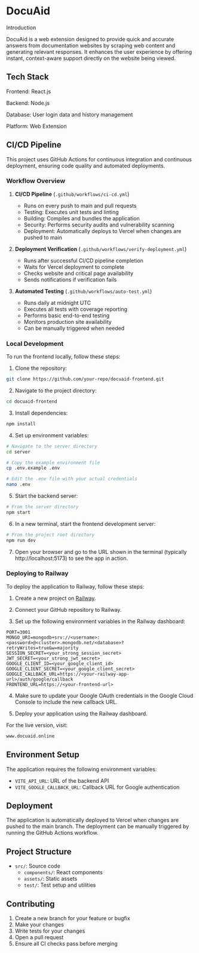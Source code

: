 # DocuAid

Introduction

DocuAid is a web extension designed to provide quick and accurate answers from documentation websites by scraping web content and generating relevant responses. It enhances the user experience by offering instant, context-aware support directly on the website being viewed.


## Tech Stack

Frontend: React.js

Backend: Node.js

Database: User login data and history management

Platform: Web Extension


## CI/CD Pipeline

This project uses GitHub Actions for continuous integration and continuous deployment, ensuring code quality and automated deployments.

### Workflow Overview

1. **CI/CD Pipeline** (`.github/workflows/ci-cd.yml`)
   - Runs on every push to main and pull requests
   - Testing: Executes unit tests and linting
   - Building: Compiles and bundles the application
   - Security: Performs security audits and vulnerability scanning
   - Deployment: Automatically deploys to Vercel when changes are pushed to main

2. **Deployment Verification** (`.github/workflows/verify-deployment.yml`)
   - Runs after successful CI/CD pipeline completion
   - Waits for Vercel deployment to complete
   - Checks website and critical page availability
   - Sends notifications if verification fails

3. **Automated Testing** (`.github/workflows/auto-test.yml`)
   - Runs daily at midnight UTC
   - Executes all tests with coverage reporting
   - Performs basic end-to-end testing
   - Monitors production site availability
   - Can be manually triggered when needed

### Local Development

To run the frontend locally, follow these steps:

1. Clone the repository:

```bash
git clone https://github.com/your-repo/docuaid-frontend.git
```
2. Navigate to the project directory:

```bash
cd docuaid-frontend
```
3. Install dependencies:

```bash
npm install
```

4. Set up environment variables:

```bash
# Navigate to the server directory
cd server

# Copy the example environment file
cp .env.example .env

# Edit the .env file with your actual credentials
nano .env
```

5. Start the backend server:

```bash
# From the server directory
npm start
```

6. In a new terminal, start the frontend development server:

```bash
# From the project root directory
npm run dev
```

7. Open your browser and go to the URL shown in the terminal (typically http://localhost:5173) to see the app in action.

### Deploying to Railway

To deploy the application to Railway, follow these steps:

1. Create a new project on [Railway](https://railway.app/).

2. Connect your GitHub repository to Railway.

3. Set up the following environment variables in the Railway dashboard:

```
PORT=3001
MONGO_URI=mongodb+srv://<username>:<password>@<cluster>.mongodb.net/<database>?retryWrites=true&w=majority
SESSION_SECRET=<your_strong_session_secret>
JWT_SECRET=<your_strong_jwt_secret>
GOOGLE_CLIENT_ID=<your_google_client_id>
GOOGLE_CLIENT_SECRET=<your_google_client_secret>
GOOGLE_CALLBACK_URL=https://<your-railway-app-url>/auth/google/callback
FRONTEND_URL=https://<your-frontend-url>
```

4. Make sure to update your Google OAuth credentials in the Google Cloud Console to include the new callback URL.

5. Deploy your application using the Railway dashboard.

For the live version, visit:

```bash
www.docuaid.online
```

## Environment Setup

The application requires the following environment variables:

- `VITE_API_URL`: URL of the backend API
- `VITE_GOOGLE_CALLBACK_URL`: Callback URL for Google authentication

## Deployment

The application is automatically deployed to Vercel when changes are pushed to the main branch. The deployment can be manually triggered by running the GitHub Actions workflow.

## Project Structure

- `src/`: Source code
  - `components/`: React components
  - `assets/`: Static assets
  - `test/`: Test setup and utilities

## Contributing

1. Create a new branch for your feature or bugfix
2. Make your changes
3. Write tests for your changes
4. Open a pull request
5. Ensure all CI checks pass before merging


